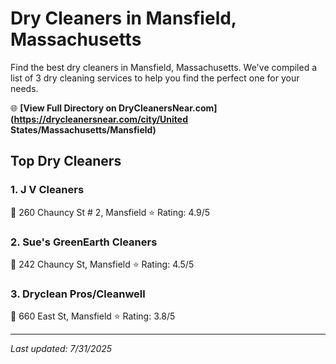 # Dry Cleaners in Mansfield, Massachusetts

Find the best dry cleaners in Mansfield, Massachusetts. We've compiled a list of 3 dry cleaning services to help you find the perfect one for your needs.

🌐 **[View Full Directory on DryCleanersNear.com](https://drycleanersnear.com/city/United States/Massachusetts/Mansfield)**

## Top Dry Cleaners

### 1. J V Cleaners
📍 260 Chauncy St # 2, Mansfield
⭐ Rating: 4.9/5

### 2. Sue's GreenEarth Cleaners
📍 242 Chauncy St, Mansfield
⭐ Rating: 4.5/5

### 3. Dryclean Pros/Cleanwell
📍 660 East St, Mansfield
⭐ Rating: 3.8/5


---

*Last updated: 7/31/2025*
